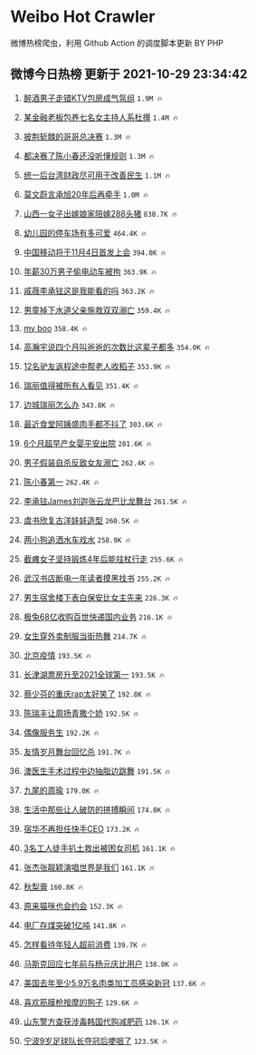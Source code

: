 # Weibo Hot Crawler 



微博热榜爬虫，利用 Github Action 的调度脚本更新 BY PHP 


## 微博今日热榜 更新于 2021-10-29 23:34:42 
1. [醉酒男子走错KTV包房成气氛组](https://s.weibo.com/weibo?q=%23%E9%86%89%E9%85%92%E7%94%B7%E5%AD%90%E8%B5%B0%E9%94%99KTV%E5%8C%85%E6%88%BF%E6%88%90%E6%B0%94%E6%B0%9B%E7%BB%84%23&Refer=top) `1.9M 🔥` 

1. [某金融老板包养七名女主持人系杜撰](https://s.weibo.com/weibo?q=%23%E6%9F%90%E9%87%91%E8%9E%8D%E8%80%81%E6%9D%BF%E5%8C%85%E5%85%BB%E4%B8%83%E5%90%8D%E5%A5%B3%E4%B8%BB%E6%8C%81%E4%BA%BA%E7%B3%BB%E6%9D%9C%E6%92%B0%23&Refer=top) `1.4M 🔥` 

1. [披荆斩棘的哥哥总决赛](https://s.weibo.com/weibo?q=%23%E6%8A%AB%E8%8D%86%E6%96%A9%E6%A3%98%E7%9A%84%E5%93%A5%E5%93%A5%E6%80%BB%E5%86%B3%E8%B5%9B%23&Refer=top) `1.3M 🔥` 

1. [都决赛了陈小春还没听懂规则](https://s.weibo.com/weibo?q=%23%E9%83%BD%E5%86%B3%E8%B5%9B%E4%BA%86%E9%99%88%E5%B0%8F%E6%98%A5%E8%BF%98%E6%B2%A1%E5%90%AC%E6%87%82%E8%A7%84%E5%88%99%23&Refer=top) `1.3M 🔥` 

1. [统一后台湾财政尽可用于改善民生](https://s.weibo.com/weibo?q=%23%E7%BB%9F%E4%B8%80%E5%90%8E%E5%8F%B0%E6%B9%BE%E8%B4%A2%E6%94%BF%E5%B0%BD%E5%8F%AF%E7%94%A8%E4%BA%8E%E6%94%B9%E5%96%84%E6%B0%91%E7%94%9F%23&Refer=top) `1.1M 🔥` 

1. [莫文蔚言承旭20年后再牵手](https://s.weibo.com/weibo?q=%23%E8%8E%AB%E6%96%87%E8%94%9A%E8%A8%80%E6%89%BF%E6%97%AD20%E5%B9%B4%E5%90%8E%E5%86%8D%E7%89%B5%E6%89%8B%23&Refer=top) `1.0M 🔥` 

1. [山西一女子出嫁娘家陪嫁288头猪](https://s.weibo.com/weibo?q=%23%E5%B1%B1%E8%A5%BF%E4%B8%80%E5%A5%B3%E5%AD%90%E5%87%BA%E5%AB%81%E5%A8%98%E5%AE%B6%E9%99%AA%E5%AB%81288%E5%A4%B4%E7%8C%AA%23&Refer=top) `838.7K 🔥` 

1. [幼儿园的停车场有多可爱](https://s.weibo.com/weibo?q=%23%E5%B9%BC%E5%84%BF%E5%9B%AD%E7%9A%84%E5%81%9C%E8%BD%A6%E5%9C%BA%E6%9C%89%E5%A4%9A%E5%8F%AF%E7%88%B1%23&Refer=top) `464.4K 🔥` 

1. [中国移动将于11月4日首发上会](https://s.weibo.com/weibo?q=%23%E4%B8%AD%E5%9B%BD%E7%A7%BB%E5%8A%A8%E5%B0%86%E4%BA%8E11%E6%9C%884%E6%97%A5%E9%A6%96%E5%8F%91%E4%B8%8A%E4%BC%9A%23&Refer=top) `394.0K 🔥` 

1. [年薪30万男子偷电动车被拘](https://s.weibo.com/weibo?q=%23%E5%B9%B4%E8%96%AA30%E4%B8%87%E7%94%B7%E5%AD%90%E5%81%B7%E7%94%B5%E5%8A%A8%E8%BD%A6%E8%A2%AB%E6%8B%98%23&Refer=top) `363.9K 🔥` 

1. [戚薇李承铉这是我能看的吗](https://s.weibo.com/weibo?q=%23%E6%88%9A%E8%96%87%E6%9D%8E%E6%89%BF%E9%93%89%E8%BF%99%E6%98%AF%E6%88%91%E8%83%BD%E7%9C%8B%E7%9A%84%E5%90%97%23&Refer=top) `363.2K 🔥` 

1. [男童掉下水道父亲施救双双溺亡](https://s.weibo.com/weibo?q=%23%E7%94%B7%E7%AB%A5%E6%8E%89%E4%B8%8B%E6%B0%B4%E9%81%93%E7%88%B6%E4%BA%B2%E6%96%BD%E6%95%91%E5%8F%8C%E5%8F%8C%E6%BA%BA%E4%BA%A1%23&Refer=top) `359.4K 🔥` 

1. [my boo](https://s.weibo.com/weibo?q=my%20boo&Refer=top) `358.4K 🔥` 

1. [高瀚宇说四个月叫爸爸的次数比这辈子都多](https://s.weibo.com/weibo?q=%23%E9%AB%98%E7%80%9A%E5%AE%87%E8%AF%B4%E5%9B%9B%E4%B8%AA%E6%9C%88%E5%8F%AB%E7%88%B8%E7%88%B8%E7%9A%84%E6%AC%A1%E6%95%B0%E6%AF%94%E8%BF%99%E8%BE%88%E5%AD%90%E9%83%BD%E5%A4%9A%23&Refer=top) `354.0K 🔥` 

1. [12名驴友返程途中帮老人收稻子](https://s.weibo.com/weibo?q=%2312%E5%90%8D%E9%A9%B4%E5%8F%8B%E8%BF%94%E7%A8%8B%E9%80%94%E4%B8%AD%E5%B8%AE%E8%80%81%E4%BA%BA%E6%94%B6%E7%A8%BB%E5%AD%90%23&Refer=top) `353.9K 🔥` 

1. [瑞丽值得被所有人看见](https://s.weibo.com/weibo?q=%23%E7%91%9E%E4%B8%BD%E5%80%BC%E5%BE%97%E8%A2%AB%E6%89%80%E6%9C%89%E4%BA%BA%E7%9C%8B%E8%A7%81%23&Refer=top) `351.4K 🔥` 

1. [边城瑞丽怎么办](https://s.weibo.com/weibo?q=%23%E8%BE%B9%E5%9F%8E%E7%91%9E%E4%B8%BD%E6%80%8E%E4%B9%88%E5%8A%9E%23&Refer=top) `343.8K 🔥` 

1. [最近食堂阿姨盛肉手都不抖了](https://s.weibo.com/weibo?q=%23%E6%9C%80%E8%BF%91%E9%A3%9F%E5%A0%82%E9%98%BF%E5%A7%A8%E7%9B%9B%E8%82%89%E6%89%8B%E9%83%BD%E4%B8%8D%E6%8A%96%E4%BA%86%23&Refer=top) `303.6K 🔥` 

1. [6个月超早产女婴平安出院](https://s.weibo.com/weibo?q=%236%E4%B8%AA%E6%9C%88%E8%B6%85%E6%97%A9%E4%BA%A7%E5%A5%B3%E5%A9%B4%E5%B9%B3%E5%AE%89%E5%87%BA%E9%99%A2%23&Refer=top) `281.6K 🔥` 

1. [男子假装自杀反致女友溺亡](https://s.weibo.com/weibo?q=%23%E7%94%B7%E5%AD%90%E5%81%87%E8%A3%85%E8%87%AA%E6%9D%80%E5%8F%8D%E8%87%B4%E5%A5%B3%E5%8F%8B%E6%BA%BA%E4%BA%A1%23&Refer=top) `262.4K 🔥` 

1. [陈小春第一](https://s.weibo.com/weibo?q=%23%E9%99%88%E5%B0%8F%E6%98%A5%E7%AC%AC%E4%B8%80%23&Refer=top) `262.4K 🔥` 

1. [李承铉James刘迦张云龙巴比龙舞台](https://s.weibo.com/weibo?q=%23%E6%9D%8E%E6%89%BF%E9%93%89James%E5%88%98%E8%BF%A6%E5%BC%A0%E4%BA%91%E9%BE%99%E5%B7%B4%E6%AF%94%E9%BE%99%E8%88%9E%E5%8F%B0%23&Refer=top) `261.5K 🔥` 

1. [虞书欣复古洋娃娃造型](https://s.weibo.com/weibo?q=%23%E8%99%9E%E4%B9%A6%E6%AC%A3%E5%A4%8D%E5%8F%A4%E6%B4%8B%E5%A8%83%E5%A8%83%E9%80%A0%E5%9E%8B%23&Refer=top) `260.5K 🔥` 

1. [两小狗追洒水车戏水](https://s.weibo.com/weibo?q=%23%E4%B8%A4%E5%B0%8F%E7%8B%97%E8%BF%BD%E6%B4%92%E6%B0%B4%E8%BD%A6%E6%88%8F%E6%B0%B4%23&Refer=top) `258.9K 🔥` 

1. [截瘫女子坚持锻炼4年后能拄杖行走](https://s.weibo.com/weibo?q=%23%E6%88%AA%E7%98%AB%E5%A5%B3%E5%AD%90%E5%9D%9A%E6%8C%81%E9%94%BB%E7%82%BC4%E5%B9%B4%E5%90%8E%E8%83%BD%E6%8B%84%E6%9D%96%E8%A1%8C%E8%B5%B0%23&Refer=top) `255.6K 🔥` 

1. [武汉书店断电一年读者摸黑找书](https://s.weibo.com/weibo?q=%23%E6%AD%A6%E6%B1%89%E4%B9%A6%E5%BA%97%E6%96%AD%E7%94%B5%E4%B8%80%E5%B9%B4%E8%AF%BB%E8%80%85%E6%91%B8%E9%BB%91%E6%89%BE%E4%B9%A6%23&Refer=top) `255.2K 🔥` 

1. [男生宿舍楼下表白保安比女主先来](https://s.weibo.com/weibo?q=%23%E7%94%B7%E7%94%9F%E5%AE%BF%E8%88%8D%E6%A5%BC%E4%B8%8B%E8%A1%A8%E7%99%BD%E4%BF%9D%E5%AE%89%E6%AF%94%E5%A5%B3%E4%B8%BB%E5%85%88%E6%9D%A5%23&Refer=top) `226.3K 🔥` 

1. [极兔68亿收购百世快递国内业务](https://s.weibo.com/weibo?q=%23%E6%9E%81%E5%85%9468%E4%BA%BF%E6%94%B6%E8%B4%AD%E7%99%BE%E4%B8%96%E5%BF%AB%E9%80%92%E5%9B%BD%E5%86%85%E4%B8%9A%E5%8A%A1%23&Refer=top) `216.1K 🔥` 

1. [女生穿外卖制服当街热舞](https://s.weibo.com/weibo?q=%23%E5%A5%B3%E7%94%9F%E7%A9%BF%E5%A4%96%E5%8D%96%E5%88%B6%E6%9C%8D%E5%BD%93%E8%A1%97%E7%83%AD%E8%88%9E%23&Refer=top) `214.7K 🔥` 

1. [北京疫情](https://s.weibo.com/weibo?q=%23%E5%8C%97%E4%BA%AC%E7%96%AB%E6%83%85%23&Refer=top) `193.5K 🔥` 

1. [长津湖票房升至2021全球第一](https://s.weibo.com/weibo?q=%23%E9%95%BF%E6%B4%A5%E6%B9%96%E7%A5%A8%E6%88%BF%E5%8D%87%E8%87%B32021%E5%85%A8%E7%90%83%E7%AC%AC%E4%B8%80%23&Refer=top) `193.5K 🔥` 

1. [蔡少芬的重庆rap太好笑了](https://s.weibo.com/weibo?q=%23%E8%94%A1%E5%B0%91%E8%8A%AC%E7%9A%84%E9%87%8D%E5%BA%86rap%E5%A4%AA%E5%A5%BD%E7%AC%91%E4%BA%86%23&Refer=top) `192.8K 🔥` 

1. [陈瑞丰让周扬青撒个娇](https://s.weibo.com/weibo?q=%23%E9%99%88%E7%91%9E%E4%B8%B0%E8%AE%A9%E5%91%A8%E6%89%AC%E9%9D%92%E6%92%92%E4%B8%AA%E5%A8%87%23&Refer=top) `192.5K 🔥` 

1. [偶像服务生](https://s.weibo.com/weibo?q=%23%E5%81%B6%E5%83%8F%E6%9C%8D%E5%8A%A1%E7%94%9F%23&Refer=top) `192.2K 🔥` 

1. [友情岁月舞台回忆杀](https://s.weibo.com/weibo?q=%23%E5%8F%8B%E6%83%85%E5%B2%81%E6%9C%88%E8%88%9E%E5%8F%B0%E5%9B%9E%E5%BF%86%E6%9D%80%23&Refer=top) `191.7K 🔥` 

1. [澳医生手术过程中边抽脂边跳舞](https://s.weibo.com/weibo?q=%23%E6%BE%B3%E5%8C%BB%E7%94%9F%E6%89%8B%E6%9C%AF%E8%BF%87%E7%A8%8B%E4%B8%AD%E8%BE%B9%E6%8A%BD%E8%84%82%E8%BE%B9%E8%B7%B3%E8%88%9E%23&Refer=top) `191.5K 🔥` 

1. [九尾的周瑜](https://s.weibo.com/weibo?q=%23%E4%B9%9D%E5%B0%BE%E7%9A%84%E5%91%A8%E7%91%9C%23&Refer=top) `179.0K 🔥` 

1. [生活中那些让人破防的拼搏瞬间](https://s.weibo.com/weibo?q=%23%E7%94%9F%E6%B4%BB%E4%B8%AD%E9%82%A3%E4%BA%9B%E8%AE%A9%E4%BA%BA%E7%A0%B4%E9%98%B2%E7%9A%84%E6%8B%BC%E6%90%8F%E7%9E%AC%E9%97%B4%23&Refer=top) `174.0K 🔥` 

1. [宿华不再担任快手CEO](https://s.weibo.com/weibo?q=%23%E5%AE%BF%E5%8D%8E%E4%B8%8D%E5%86%8D%E6%8B%85%E4%BB%BB%E5%BF%AB%E6%89%8BCEO%23&Refer=top) `173.2K 🔥` 

1. [3名工人徒手扒土救出被困女司机](https://s.weibo.com/weibo?q=%233%E5%90%8D%E5%B7%A5%E4%BA%BA%E5%BE%92%E6%89%8B%E6%89%92%E5%9C%9F%E6%95%91%E5%87%BA%E8%A2%AB%E5%9B%B0%E5%A5%B3%E5%8F%B8%E6%9C%BA%23&Refer=top) `161.1K 🔥` 

1. [张杰张靓颖演唱世界是我们](https://s.weibo.com/weibo?q=%23%E5%BC%A0%E6%9D%B0%E5%BC%A0%E9%9D%93%E9%A2%96%E6%BC%94%E5%94%B1%E4%B8%96%E7%95%8C%E6%98%AF%E6%88%91%E4%BB%AC%23&Refer=top) `161.1K 🔥` 

1. [秋梨膏](https://s.weibo.com/weibo?q=%23%E7%A7%8B%E6%A2%A8%E8%86%8F%23&Refer=top) `160.8K 🔥` 

1. [原来猫咪也会约会](https://s.weibo.com/weibo?q=%23%E5%8E%9F%E6%9D%A5%E7%8C%AB%E5%92%AA%E4%B9%9F%E4%BC%9A%E7%BA%A6%E4%BC%9A%23&Refer=top) `152.3K 🔥` 

1. [电厂存煤突破1亿吨](https://s.weibo.com/weibo?q=%23%E7%94%B5%E5%8E%82%E5%AD%98%E7%85%A4%E7%AA%81%E7%A0%B41%E4%BA%BF%E5%90%A8%23&Refer=top) `141.8K 🔥` 

1. [怎样看待年轻人超前消费](https://s.weibo.com/weibo?q=%23%E6%80%8E%E6%A0%B7%E7%9C%8B%E5%BE%85%E5%B9%B4%E8%BD%BB%E4%BA%BA%E8%B6%85%E5%89%8D%E6%B6%88%E8%B4%B9%23&Refer=top) `139.7K 🔥` 

1. [马斯克回应七年前与杨元庆比用户](https://s.weibo.com/weibo?q=%23%E9%A9%AC%E6%96%AF%E5%85%8B%E5%9B%9E%E5%BA%94%E4%B8%83%E5%B9%B4%E5%89%8D%E4%B8%8E%E6%9D%A8%E5%85%83%E5%BA%86%E6%AF%94%E7%94%A8%E6%88%B7%23&Refer=top) `138.0K 🔥` 

1. [美国去年至少5.9万名肉类加工员感染新冠](https://s.weibo.com/weibo?q=%23%E7%BE%8E%E5%9B%BD%E5%8E%BB%E5%B9%B4%E8%87%B3%E5%B0%915.9%E4%B8%87%E5%90%8D%E8%82%89%E7%B1%BB%E5%8A%A0%E5%B7%A5%E5%91%98%E6%84%9F%E6%9F%93%E6%96%B0%E5%86%A0%23&Refer=top) `137.6K 🔥` 

1. [喜欢筋膜枪按摩的狗子](https://s.weibo.com/weibo?q=%E5%96%9C%E6%AC%A2%E7%AD%8B%E8%86%9C%E6%9E%AA%E6%8C%89%E6%91%A9%E7%9A%84%E7%8B%97%E5%AD%90&Refer=top) `129.6K 🔥` 

1. [山东警方查获涉毒韩国代购减肥药](https://s.weibo.com/weibo?q=%23%E5%B1%B1%E4%B8%9C%E8%AD%A6%E6%96%B9%E6%9F%A5%E8%8E%B7%E6%B6%89%E6%AF%92%E9%9F%A9%E5%9B%BD%E4%BB%A3%E8%B4%AD%E5%87%8F%E8%82%A5%E8%8D%AF%23&Refer=top) `126.1K 🔥` 

1. [宁波9岁足球队长夺冠后哽咽了](https://s.weibo.com/weibo?q=%23%E5%AE%81%E6%B3%A29%E5%B2%81%E8%B6%B3%E7%90%83%E9%98%9F%E9%95%BF%E5%A4%BA%E5%86%A0%E5%90%8E%E5%93%BD%E5%92%BD%E4%BA%86%23&Refer=top) `123.5K 🔥` 

